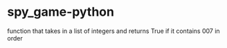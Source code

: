 # spy_game-python
function that takes in a list of integers and returns True if it contains 007 in order

